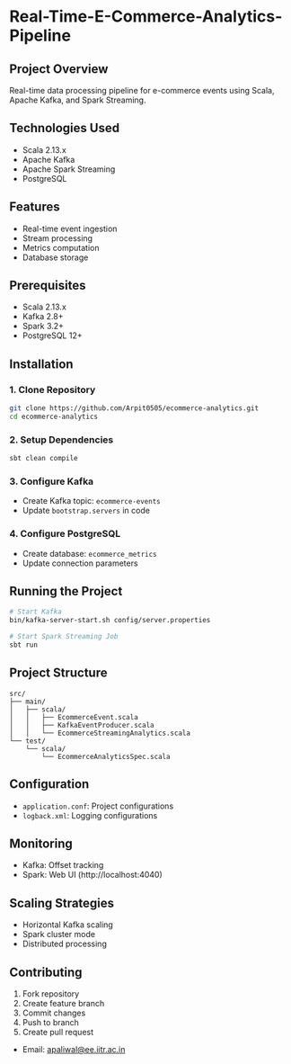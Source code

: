 # Real-Time-E-Commerce-Analytics-Pipeline

## Project Overview
Real-time data processing pipeline for e-commerce events using Scala, Apache Kafka, and Spark Streaming.

## Technologies Used
- Scala 2.13.x
- Apache Kafka
- Apache Spark Streaming
- PostgreSQL

## Features
- Real-time event ingestion
- Stream processing
- Metrics computation
- Database storage

## Prerequisites
- Scala 2.13.x
- Kafka 2.8+
- Spark 3.2+
- PostgreSQL 12+

## Installation

### 1. Clone Repository
```bash
git clone https://github.com/Arpit0505/ecommerce-analytics.git
cd ecommerce-analytics
```

### 2. Setup Dependencies
```bash
sbt clean compile
```

### 3. Configure Kafka
- Create Kafka topic: `ecommerce-events`
- Update `bootstrap.servers` in code

### 4. Configure PostgreSQL
- Create database: `ecommerce_metrics`
- Update connection parameters

## Running the Project
```bash
# Start Kafka
bin/kafka-server-start.sh config/server.properties

# Start Spark Streaming Job
sbt run
```

## Project Structure
```
src/
├── main/
│   ├── scala/
│   │   ├── EcommerceEvent.scala
│   │   ├── KafkaEventProducer.scala
│   │   └── EcommerceStreamingAnalytics.scala
└── test/
    └── scala/
        └── EcommerceAnalyticsSpec.scala
```

## Configuration
- `application.conf`: Project configurations
- `logback.xml`: Logging configurations

## Monitoring
- Kafka: Offset tracking
- Spark: Web UI (http://localhost:4040)

## Scaling Strategies
- Horizontal Kafka scaling
- Spark cluster mode
- Distributed processing

## Contributing
1. Fork repository
2. Create feature branch
3. Commit changes
4. Push to branch
5. Create pull request

- Email: apaliwal@ee.iitr.ac.in
